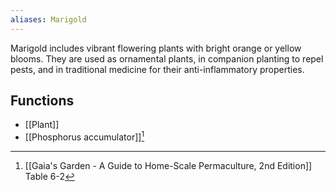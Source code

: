 ```yaml
---
aliases: Marigold
---
```

Marigold includes vibrant flowering plants with bright orange or yellow blooms. They are used as ornamental plants, in companion planting to repel pests, and in traditional medicine for their anti-inflammatory properties.

## Functions
- [[Plant]]
- [[Phosphorus accumulator]][^1]

[^1]: [[Gaia's Garden - A Guide to Home-Scale Permaculture, 2nd Edition]] Table 6-2
